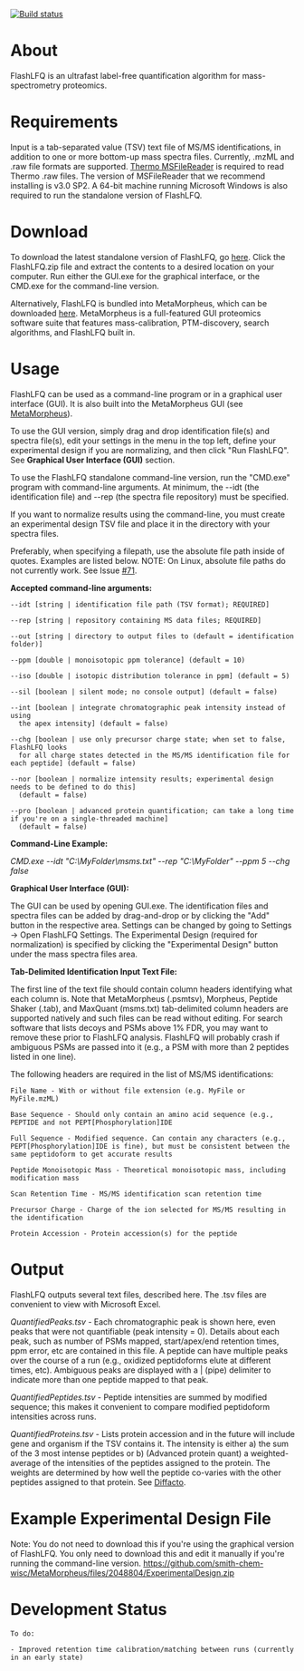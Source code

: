 [![Build status](https://ci.appveyor.com/api/projects/status/5mue0eiapbb6gk0u?svg=true)](https://ci.appveyor.com/project/robertmillikin/flashlfq)

# About
FlashLFQ is an ultrafast label-free quantification algorithm for mass-spectrometry proteomics. 

# Requirements
Input is a tab-separated value (TSV) text file of MS/MS identifications, in addition to one or more bottom-up mass spectra files. Currently, .mzML and .raw file formats are supported. [Thermo MSFileReader](https://thermo.flexnetoperations.com/control/thmo/search?query=MSFileReader+3.0+SP2) is required to read Thermo .raw files. The version of MSFileReader that we recommend installing is v3.0 SP2. A 64-bit machine running Microsoft Windows is also required to run the standalone version of FlashLFQ.

# Download
To download the latest standalone version of FlashLFQ, go [here](https://github.com/smith-chem-wisc/FlashLFQ/releases/latest). Click the FlashLFQ.zip file and extract the contents to a desired location on your computer. Run either the GUI.exe for the graphical interface, or the CMD.exe for the command-line version.

Alternatively, FlashLFQ is bundled into MetaMorpheus, which can be downloaded [here](https://github.com/smith-chem-wisc/MetaMorpheus). MetaMorpheus is a full-featured GUI proteomics software suite that features mass-calibration, PTM-discovery, search algorithms, and FlashLFQ built in.

# Usage
FlashLFQ can be used as a command-line program or in a graphical user interface (GUI). It is also built into the MetaMorpheus GUI (see [MetaMorpheus](https://github.com/smith-chem-wisc/MetaMorpheus)).

To use the GUI version, simply drag and drop identification file(s) and spectra file(s), edit your settings in the menu in the top left, define your experimental design if you are normalizing, and then click "Run FlashLFQ". See **Graphical User Interface (GUI)** section.

To use the FlashLFQ standalone command-line version, run the "CMD.exe" program with command-line arguments. At minimum, the --idt (the identification file) and --rep (the spectra file repository) must be specified.

If you want to normalize results using the command-line, you must create an experimental design TSV file and place it in the directory with your spectra files.

Preferably, when specifying a filepath, use the absolute file path inside of quotes. Examples are listed below.
NOTE: On Linux, absolute file paths do not currently work. See Issue [#71](https://github.com/smith-chem-wisc/FlashLFQ/issues/71).

**Accepted command-line arguments:**

    --idt [string | identification file path (TSV format); REQUIRED]
   
    --rep [string | repository containing MS data files; REQUIRED]
    
    --out [string | directory to output files to (default = identification folder)]
    
    --ppm [double | monoisotopic ppm tolerance] (default = 10)
    
    --iso [double | isotopic distribution tolerance in ppm] (default = 5)
    
    --sil [boolean | silent mode; no console output] (default = false)
    
    --int [boolean | integrate chromatographic peak intensity instead of using 
	  the apex intensity] (default = false)
    
    --chg [boolean | use only precursor charge state; when set to false, FlashLFQ looks 
	  for all charge states detected in the MS/MS identification file for each peptide] (default = false)

    --nor [boolean | normalize intensity results; experimental design needs to be defined to do this] 
	  (default = false)

    --pro [boolean | advanced protein quantification; can take a long time if you're on a single-threaded machine] 
	  (default = false)

**Command-Line Example:**

*CMD.exe --idt "C:\MyFolder\msms.txt" --rep "C:\MyFolder" --ppm 5 --chg false*

**Graphical User Interface (GUI):**

The GUI can be used by opening GUI.exe. The identification files and spectra files can be added by drag-and-drop or by clicking the "Add" button in the respective area. Settings can be changed by going to Settings -> Open FlashLFQ Settings. The Experimental Design (required for normalization) is specified by clicking the "Experimental Design" button under the mass spectra files area.

**Tab-Delimited Identification Input Text File:**

The first line of the text file should contain column headers identifying what each column is. Note that MetaMorpheus (.psmtsv), Morpheus, Peptide Shaker (.tab), and MaxQuant (msms.txt) tab-delimited column headers are supported natively and such files can be read without editing. For search software that lists decoys and PSMs above 1% FDR, you may want to remove these prior to FlashLFQ analysis. FlashLFQ will probably crash if ambiguous PSMs are passed into it (e.g., a PSM with more than 2 peptides listed in one line).

The following headers are required in the list of MS/MS identifications:

    File Name - With or without file extension (e.g. MyFile or MyFile.mzML)
    
    Base Sequence - Should only contain an amino acid sequence (e.g., PEPTIDE and not PEPT[Phosphorylation]IDE
    
    Full Sequence - Modified sequence. Can contain any characters (e.g., PEPT[Phosphorylation]IDE is fine), but must be consistent between the same peptidoform to get accurate results
    
    Peptide Monoisotopic Mass - Theoretical monoisotopic mass, including modification mass
    
    Scan Retention Time - MS/MS identification scan retention time
    
    Precursor Charge - Charge of the ion selected for MS/MS resulting in the identification
    
    Protein Accession - Protein accession(s) for the peptide

# Output
FlashLFQ outputs several text files, described here. The .tsv files are convenient to view with Microsoft Excel.

*QuantifiedPeaks.tsv* - Each chromatographic peak is shown here, even peaks that were not quantifiable (peak intensity = 0). Details about each peak, such as number of PSMs mapped, start/apex/end retention times, ppm error, etc are contained in this file. A peptide can have multiple peaks over the course of a run (e.g., oxidized peptidoforms elute at different times, etc). Ambiguous peaks are displayed with a | (pipe) delimiter to indicate more than one peptide mapped to that peak. 

*QuantifiedPeptides.tsv* - Peptide intensities are summed by modified sequence; this makes it convenient to compare modified peptidoform intensities across runs.

*QuantifiedProteins.tsv* - Lists protein accession and in the future will include gene and organism if the TSV contains it. The intensity is either a) the sum of the 3 most intense peptides or b) (Advanced protein quant) a weighted-average of the intensities of the peptides assigned to the protein. The weights are determined by how well the peptide co-varies with the other peptides assigned to that protein. See [Diffacto](http://www.mcponline.org/content/16/5/936.full).

# Example Experimental Design File
Note: You do not need to download this if you're using the graphical version of FlashLFQ. You only need to download this and edit it manually if you're running the command-line version.
https://github.com/smith-chem-wisc/MetaMorpheus/files/2048804/ExperimentalDesign.zip

# Development Status
    To do: 

    - Improved retention time calibration/matching between runs (currently in an early state)
    
